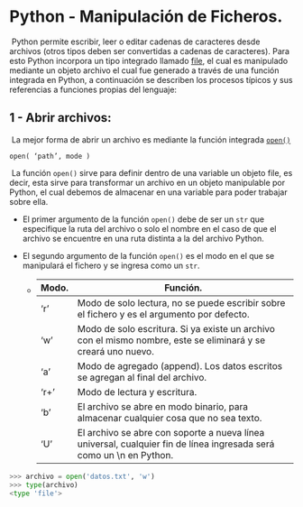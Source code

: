 # Python - Manipulación de Ficheros.

​	Python permite escribir, leer o editar cadenas de caracteres desde archivos (otros tipos deben ser convertidas a cadenas de caracteres). Para esto Python incorpora un tipo integrado llamado [file](https://entrenamiento-python-basico.readthedocs.io/es/latest/leccion9/clases_integradas.html#python-cls-file), el cual es manipulado mediante un objeto archivo el cual fue generado a través de una función integrada en Python, a continuación se describen los procesos típicos y sus referencias a funciones propias del lenguaje:

## 1 - Abrir archivos:

​	La mejor forma de abrir un archivo es mediante la función integrada [`open()`](https://entrenamiento-python-basico.readthedocs.io/es/latest/leccion5/funciones_integradas.html#python-fun-open)

`open( ‘path’, mode )`

​	La función `open()` sirve para definir dentro de una variable un objeto file, es decir, esta sirve para transformar un archivo en un objeto manipulable por Python, el cual debemos de almacenar en una variable para poder trabajar sobre ella. 

- El primer argumento de la función `open()` debe de ser un `str` que especifique la ruta del archivo o solo el nombre en el caso de que el archivo se encuentre en una ruta distinta a la del archivo Python. 

- El segundo argumento de la función `open()` es el modo en el que se manipulará el fichero y se ingresa como un `str`.

   - | Modo. | Función.                                                     |
      | ----- | ------------------------------------------------------------ |
      | ‘r’   | Modo de solo lectura, no se puede escribir sobre el fichero y es el argumento por defecto. |
      | ‘w’   | Modo de solo escritura. Si ya existe un archivo con el mismo nombre, este se eliminará y se creará uno nuevo. |
      | ‘a’   | Modo de agregado (append). Los datos escritos se agregan al final del archivo. |
      | ‘r+’  | Modo de lectura y escritura.                                 |
      | ‘b’   | El archivo se abre en modo binario, para almacenar cualquier cosa que no sea texto. |
      | ‘U’   | El archivo se abre con soporte a nueva línea universal, cualquier fin de línea ingresada será como un \n en Python. |

```python
>>> archivo = open('datos.txt', 'w')
>>> type(archivo)
<type 'file'>
```

